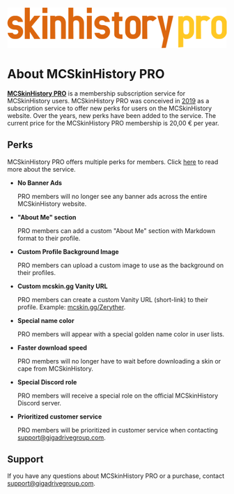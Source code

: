 ![MCSkinHistory PRO Logo](../../../images/prologo.png)

# About MCSkinHistory PRO

**[MCSkinHistory PRO](/pro)** is a membership subscription service for MCSkinHistory users. MCSkinHistory PRO was conceived in [2019](/help/meta/history) as a subscription service to offer new perks for users on the MCSkinHistory website. Over the years, new perks have been added to the service. The current price for the MCSkinHistory PRO membership is 20,00 € per year.

## Perks

MCSkinHistory PRO offers multiple perks for members. Click [here](/pro) to read more about the service.

* **No Banner Ads**

  PRO members will no longer see any banner ads across the entire MCSkinHistory website.

* **"About Me" section**

  PRO members can add a custom "About Me" section with Markdown format to their profile.

* **Custom Profile Background Image**

  PRO members can upload a custom image to use as the background on their profiles.

* **Custom mcskin.gg Vanity URL**

  PRO members can create a custom Vanity URL (short-link) to their profile. Example: [mcskin.gg/Zeryther](https://mcskin.gg/Zeryther).

* **Special name color**

  PRO members will appear with a special golden name color in user lists.

* **Faster download speed**

  PRO members will no longer have to wait before downloading a skin or cape from MCSkinHistory.

* **Special Discord role**

  PRO members will receive a special role on the official MCSkinHistory Discord server.

* **Prioritized customer service**

  PRO members will be prioritized in customer service when contacting [support@gigadrivegroup.com](mailto:support@gigadrivegroup.com).

## Support

If you have any questions about MCSkinHistory PRO or a purchase, contact [support@gigadrivegroup.com](mailto:support@gigadrivegroup.com).